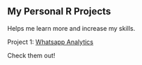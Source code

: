 ## My Personal R Projects

Helps me learn more and increase my skills. 

Project 1: [Whatsapp Analytics](http://www.google.com)

Check them out!
